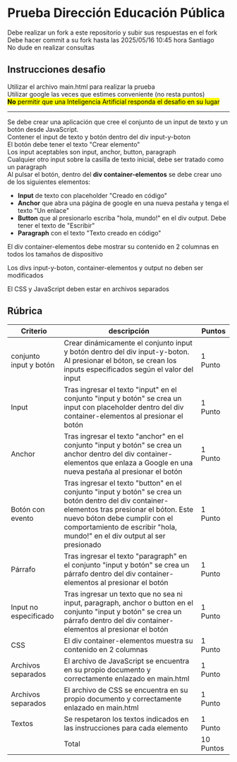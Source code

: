 # Prueba Dirección Educación Pública
Debe realizar un fork a este repositorio y subir sus respuestas en el fork\
Debe hacer commit a su fork hasta las 2025/05/16 10:45 hora Santiago\
No dude en realizar consultas
## Instrucciones desafio

Utilizar el archivo main.html para realizar la prueba\
Utilizar google las veces que estimes conveniente (no resta puntos)\
<mark>__No__ permitir que una Inteligencia Artificial responda el desafio en su lugar</mark>

---

Se debe crear una aplicación que cree el conjunto de un input de texto y un botón desde JavaScript.\
Contener el input de texto y botón dentro del div input-y-boton\
El botón debe tener el texto "Crear elemento"\
Los input aceptables son input, anchor, button, paragraph\
Cualquier otro input sobre la casilla de texto inicial, debe ser tratado como un paragraph\
Al pulsar el botón, dentro del __div container-elementos__ se debe crear uno de los siguientes elementos:

- __Input__ de texto con placeholder "Creado en código"
- __Anchor__ que abra una página de google en una nueva pestaña y tenga el texto "Un enlace"
- __Button__ que al presionarlo escriba "hola, mundo!" en el div output. Debe tener el texto de "Escribir"
- __Paragraph__ con el texto "Texto creado en código"

El div container-elementos debe mostrar su contenido en 2 columnas en todos los tamaños de dispositivo

Los divs input-y-boton, container-elementos y output no deben ser modificados

El CSS y JavaScript deben estar en archivos separados

## Rúbrica
|Criterio | descripción | Puntos |
|-|-|-|
|conjunto input y botón| Crear dinámicamente el conjunto input y botón dentro del div input-y-boton. Al presionar el bóton, se crean los inputs especificados según el valor del input| 1 Punto|
|Input|Tras ingresar el texto "input" en el conjunto "input y botón" se crea un input con placeholder dentro del div container-elementos al presionar el botón| 1 Punto |
|Anchor|Tras ingresar el texto "anchor" en el conjunto "input y botón" se crea un anchor dentro del div container-elementos que enlaza a Google en una nueva pestaña al presionar el botón| 1 Punto|
|Botón con evento|Tras ingresar el texto "button" en el conjunto "input y botón" se crea un botón dentro del div container-elementos tras presionar el bóton. Este nuevo bóton debe cumplir con el comportamiento de escribir "hola, mundo!" en el div output al ser presionado| 1 Punto|
|Párrafo|Tras ingresar el texto "paragraph" en el conjunto "input y botón" se crea un párrafo dentro del div container-elementos al presionar el botón| 1 Punto|
|Input no especificado|Tras ingresar un texto que no sea ni input, paragraph, anchor o button en el conjunto "input y botón" se crea un párrafo dentro del div container-elementos al presionar el botón | 1 Punto |
|CSS|El div container-elementos muestra su contenido en 2 columnas| 1 Punto |
|Archivos separados| El archivo de JavaScript se encuentra en su propio documento y correctamente enlazado en main.html| 1 Punto|
|Archivos separados| El archivo de CSS se encuentra en su propio documento y correctamente enlazado en main.html| 1 Punto|
|Textos|Se respetaron los textos indicados en las instrucciones para cada elemento| 1 Punto| 
||Total|10 Puntos|
